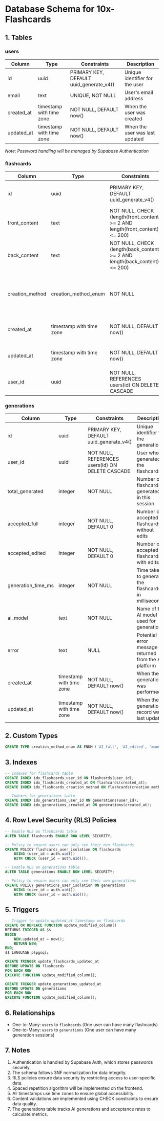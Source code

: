# Database Schema for 10x-Flashcards

## 1. Tables

### users
| Column | Type | Constraints | Description |
|--------|------|-------------|-------------|
| id | uuid | PRIMARY KEY, DEFAULT uuid_generate_v4() | Unique identifier for the user |
| email | text | UNIQUE, NOT NULL | User's email address |
| created_at | timestamp with time zone | NOT NULL, DEFAULT now() | When the user was created |
| updated_at | timestamp with time zone | NOT NULL, DEFAULT now() | When the user was last updated |

*Note: Password handling will be managed by Supabase Authentication*

### flashcards
| Column | Type | Constraints | Description |
|--------|------|-------------|-------------|
| id | uuid | PRIMARY KEY, DEFAULT uuid_generate_v4() | Unique identifier for the flashcard |
| front_content | text | NOT NULL, CHECK (length(front_content) >= 2 AND length(front_content) <= 200) | Content of the front side |
| back_content | text | NOT NULL, CHECK (length(back_content) >= 2 AND length(back_content) <= 200) | Content of the back side |
| creation_method | creation_method_enum | NOT NULL | How the flashcard was created (AI_full, AI_edited or manually) |
| created_at | timestamp with time zone | NOT NULL, DEFAULT now() | When the flashcard was created |
| updated_at | timestamp with time zone | NOT NULL, DEFAULT now() | When the flashcard was last updated |
| user_id | uuid | NOT NULL, REFERENCES users(id) ON DELETE CASCADE | Owner of the flashcard |

### generations
| Column | Type | Constraints | Description |
|--------|------|-------------|-------------|
| id | uuid | PRIMARY KEY, DEFAULT uuid_generate_v4() | Unique identifier for the generation |
| user_id | uuid | NOT NULL, REFERENCES users(id) ON DELETE CASCADE | User who generated the flashcards |
| total_generated | integer | NOT NULL | Number of flashcards generated in this session |
| accepted_full | integer | NOT NULL, DEFAULT 0 | Number of accepted flashcards without edits |
| accepted_edited | integer | NOT NULL, DEFAULT 0 | Number of accepted flashcards with edits |
| generation_time_ms | integer | NOT NULL | Time taken to generate the flashcards in milliseconds |
| ai_model | text | NOT NULL | Name of the AI model used for generation |
| error | text | NULL | Potential error message returned from the AI platform |
| created_at | timestamp with time zone | NOT NULL, DEFAULT now() | When the generation was performed |
| updated_at | timestamp with time zone | NOT NULL, DEFAULT now() | When the generation record was last updated |

## 2. Custom Types

```sql
CREATE TYPE creation_method_enum AS ENUM ('AI_full', 'AI_edited', 'manual');
```

## 3. Indexes

```sql
-- Indexes for flashcards table
CREATE INDEX idx_flashcards_user_id ON flashcards(user_id);
CREATE INDEX idx_flashcards_created_at ON flashcards(created_at);
CREATE INDEX idx_flashcards_creation_method ON flashcards(creation_method);

-- Indexes for generations table
CREATE INDEX idx_generations_user_id ON generations(user_id);
CREATE INDEX idx_generations_created_at ON generations(created_at);
```

## 4. Row Level Security (RLS) Policies

```sql
-- Enable RLS on flashcards table
ALTER TABLE flashcards ENABLE ROW LEVEL SECURITY;

-- Policy to ensure users can only see their own flashcards
CREATE POLICY flashcards_user_isolation ON flashcards
    USING (user_id = auth.uid())
    WITH CHECK (user_id = auth.uid());

-- Enable RLS on generations table
ALTER TABLE generations ENABLE ROW LEVEL SECURITY;

-- Policy to ensure users can only see their own generations
CREATE POLICY generations_user_isolation ON generations
    USING (user_id = auth.uid())
    WITH CHECK (user_id = auth.uid());
```

## 5. Triggers

```sql
-- Trigger to update updated_at timestamp on flashcards
CREATE OR REPLACE FUNCTION update_modified_column()
RETURNS TRIGGER AS $$
BEGIN
    NEW.updated_at = now();
    RETURN NEW;
END;
$$ LANGUAGE plpgsql;

CREATE TRIGGER update_flashcards_updated_at
BEFORE UPDATE ON flashcards
FOR EACH ROW
EXECUTE FUNCTION update_modified_column();

CREATE TRIGGER update_generations_updated_at
BEFORE UPDATE ON generations
FOR EACH ROW
EXECUTE FUNCTION update_modified_column();
```

## 6. Relationships

- One-to-Many: `users` to `flashcards` (One user can have many flashcards)
- One-to-Many: `users` to `generations` (One user can have many generation sessions)

## 7. Notes

1. Authentication is handled by Supabase Auth, which stores passwords securely.
2. The schema follows 3NF normalization for data integrity.
3. RLS policies ensure data security by restricting access to user-specific data.
4. Spaced repetition algorithm will be implemented on the frontend.
5. All timestamps use time zones to ensure global accessibility.
6. Content validations are implemented using CHECK constraints to ensure data quality.
7. The generations table tracks AI generations and acceptance rates to calculate metrics. 
